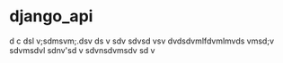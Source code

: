# django_api
d c dsl
  v;sdmsvm;.dsv
  ds
  v
  sdv sdvsd
  vsv
  dvdsdvmlfdvmlmvds
  vmsd;v
  sdvmsdvl
  sdnv'sd
  v
  sdvnsdvmsdv
  sd
  v
